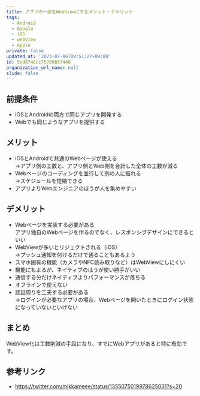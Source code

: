 ```yaml
---
title: アプリの一部をWebViewにするメリット・デメリット
tags:
  - Android
  - Google
  - iOS
  - webView
  - Apple
private: false
updated_at: '2023-07-06T09:51:27+09:00'
id: 5ed8748cc75780b57440
organization_url_name: null
slide: false
---
```

## 前提条件

- iOSとAndroidの両方で同じアプリを開発する
- Webでも同じようなアプリを提供する

## メリット

- iOSとAndroidで共通のWebページが使える  
→アプリ側の工数と、アプリ側とWeb側を合計した全体の工数が減る
- Webページのコーディングを並行して別の人に振れる  
→スケジュールを短縮できる
- アプリよりWebエンジニアのほうが人を集めやすい

## デメリット

- Webページを実装する必要がある  
アプリ独自のWebページを作るのでなく、レスポンシブデザインにできるといい
- WebViewが多いとリジェクトされる（iOS）  
→プッシュ通知を付けるだけで通ることもあるよう
- スマホ固有の機能（カメラやNFC読み取りなど）はWebViewにしにくい
- 機能にもよるが、ネイティブのほうが使い勝手がいい
- 通信する分だけネイティブよりパフォーマンスが落ちる
- オフラインで使えない
- 認証周りを工夫する必要がある  
→ログインが必要なアプリの場合、Webページを開いたときにログイン状態になっていないといけない

## まとめ

WebView化は工数削減の手段になり、すでにWebアプリがあると特に有効です。

## 参考リンク

- https://twitter.com/mikkameee/status/1355075019978625031?s=20
